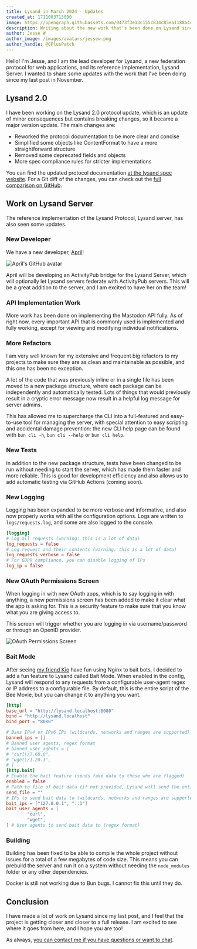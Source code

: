 ```yaml
---
title: Lysand in March 2024 - Updates
created_at: 1711003713000
image: https://opengraph.githubassets.com/0473f3e13c155c834c85ea1188a44fc1191a12fc96220b0acf1301002b15f462/CPlusPatch/lysand
description: Writing about the new work that's been done on Lysand since my November post
author: Jesse W
author_image: /images/avatars/jessew.png
author_handle: @CPlusPatch
---
```


Hello! I'm Jesse, and I am the lead developer for Lysand, a new federation protocol for web applications, and its reference implementation, Lysand Server. I wanted to share some updates with the work that I've been doing since my last post in November.

## Lysand 2.0

I have been working on the Lysand 2.0 protocol update, which is an update of minor consequences but contains breaking changes, so it became a major version update. The main changes are:
- Reworked the protocol documentation to be more clear and concise
- Simplified some objects like ContentFormat to have a more straightforward structure
- Removed some deprecated fields and objects
- More spec compliance rules for stricter implementations

You can find the updated protocol documentation [at the lysand spec website](https://versia.pub). For a Git diff of the changes, you can check out the [full comparison on GitHub](https://github.com/versia-pub/docs/compare/158ec6e...f11d51c).

## Work on Lysand Server

The reference implementation of the Lysand Protocol, Lysand server, has also seen some updates.

### New Developer

We have a new developer, [April](https://github.com/cutestnekoaqua)!

![April's GitHub avatar](https://avatars.githubusercontent.com/u/30842467)

April will be developing an ActivityPub bridge for the Lysand Server, which will optionally let Lysand servers federate with ActivityPub servers. This will be a great addition to the server, and I am excited to have her on the team!

### API Implementation Work

More work has been done on implementing the Mastodon API fully. As of right now, every important API that is commonly used is implemented and fully working, except for viewing and modifying individual notifications.

### More Refactors

I am very well known for my extensive and frequent big refactors to my projects to make sure they are as clean and maintainable as possible, and this one has been no exception.

A lot of the code that was previously inline or in a single file has been moved to a new package structure, where each package can be independently and automatically tested. Lots of things that would previously result in a cryptic error message now result in a helpful log message for server admins.

This has allowed me to supercharge the CLI into a full-featured and easy-to-use tool for managing the server, with special attention to easy scripting and accidental damage prevention: the new CLI help page can be found with `bun cli -h`, `bun cli --help` or `bun cli help`.

### New Tests

In addition to the new package structure, tests have been changed to be run without needing to start the server, which has made them faster and more reliable. This is good for development efficiency and also allows us to add automatic testing via GitHub Actions (coming soon).

### New Logging

Logging has been expanded to be more verbose and informative, and also now properly works with all the configuration options. Logs are written to `logs/requests.log`, and some are also logged to the console.

```toml
[logging]
# Log all requests (warning: this is a lot of data)
log_requests = false
# Log request and their contents (warning: this is a lot of data)
log_requests_verbose = false
# For GDPR compliance, you can disable logging of IPs
log_ip = false
```

### New OAuth Permissions Screen

When logging in with new OAuth apps, which is to say logging in with anything, a new permissions screen has been added to make it clear what the app is asking for. This is a security feature to make sure that you know what you are giving access to.

This screen will trigger whether you are logging in via username/password or through an OpenID provider.

![OAuth Permissions Screen](https://raw.githubusercontent.com/versia-pub/server/af354a5fb88278a6ee53b17f66060496ead57574/assets/redirect.webp)

### Bait Mode

After seeing [my friend Kio](https://kio.moe) have fun using Nginx to bait bots, I decided to add a fun feature to Lysand called Bait Mode. When enabled in the config, Lysand will respond to any requests from a configurable user-agent regex or IP address to a configurable file. By default, this is the entire script of the Bee Movie, but you can change it to anything you want.

```toml
[http]
base_url = "http://lysand.localhost:8080"
bind = "http://lysand.localhost"
bind_port = "8080"

# Bans IPv4 or IPv6 IPs (wildcards, networks and ranges are supported)
banned_ips = []
# Banned user agents, regex format
# banned_user_agents = [
# "curl\/7.68.0",
# "wget\/1.20.3",
# ]
[http.bait]
# Enable the bait feature (sends fake data to those who are flagged)
enabled = false
# Path to file of bait data (if not provided, Lysand will send the entire Bee Movie script)
send_file = ""
# IPs to send bait data to (wildcards, networks and ranges are supported)
bait_ips = ["127.0.0.1", "::1"]
bait_user_agents = [
        "curl",
        "wget",
] # User agents to send bait data to (regex format)
```

### Building

Building has been fixed to be able to compile the whole project without issues for a total of a few megabytes of code size. This means you can prebuild the server and run it on a system without needing the `node_modules` folder or any other dependencies.

Docker is still not working due to Bun bugs. I cannot fix this until they do.

## Conclusion

I have made a lot of work on Lysand since my last post, and I feel that the project is getting closer and closer to a full release. I am excited to see where it goes from here, and I hope you are too!

As always, [you can contact me if you have questions or want to chat](/contact).